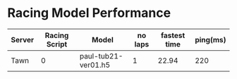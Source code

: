 # Racing Model Performance

| Server | Racing Script  | Model              | no laps | fastest time | ping(ms) |
|--------|----------------|--------------------|---------|--------------|----------|
| Tawn   | 0              |paul-tub21-ver01.h5 | 1       | 22.94        | 220      |
